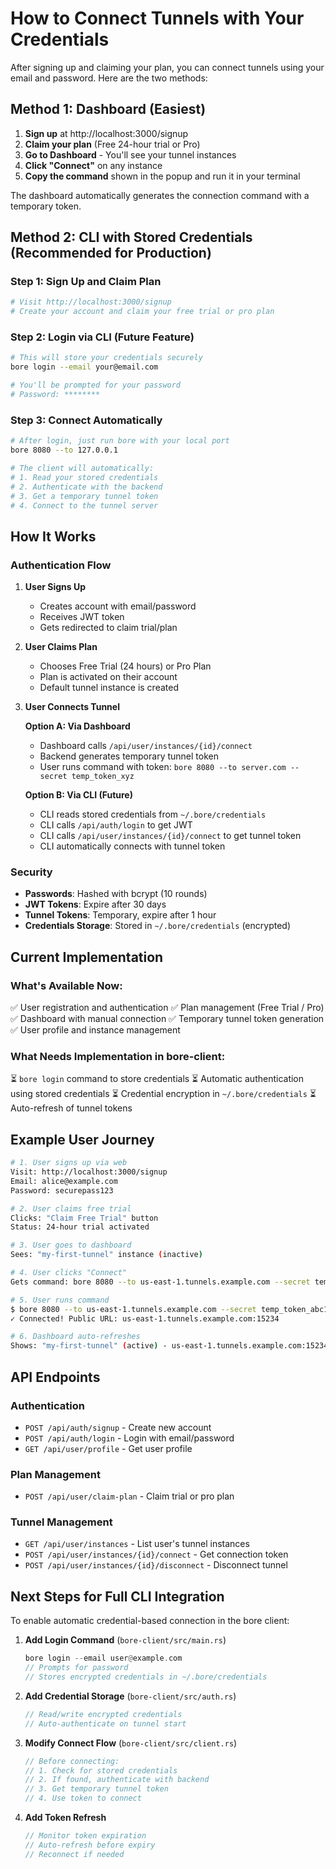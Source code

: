 # How to Connect Tunnels with Your Credentials

After signing up and claiming your plan, you can connect tunnels using your email and password. Here are the two methods:

## Method 1: Dashboard (Easiest)

1. **Sign up** at http://localhost:3000/signup
2. **Claim your plan** (Free 24-hour trial or Pro)
3. **Go to Dashboard** - You'll see your tunnel instances
4. **Click "Connect"** on any instance
5. **Copy the command** shown in the popup and run it in your terminal

The dashboard automatically generates the connection command with a temporary token.

## Method 2: CLI with Stored Credentials (Recommended for Production)

### Step 1: Sign Up and Claim Plan
```bash
# Visit http://localhost:3000/signup
# Create your account and claim your free trial or pro plan
```

### Step 2: Login via CLI (Future Feature)
```bash
# This will store your credentials securely
bore login --email your@email.com

# You'll be prompted for your password
# Password: ********
```

### Step 3: Connect Automatically
```bash
# After login, just run bore with your local port
bore 8080 --to 127.0.0.1

# The client will automatically:
# 1. Read your stored credentials
# 2. Authenticate with the backend
# 3. Get a temporary tunnel token
# 4. Connect to the tunnel server
```

## How It Works

### Authentication Flow

1. **User Signs Up**
   - Creates account with email/password
   - Receives JWT token
   - Gets redirected to claim trial/plan

2. **User Claims Plan**
   - Chooses Free Trial (24 hours) or Pro Plan
   - Plan is activated on their account
   - Default tunnel instance is created

3. **User Connects Tunnel**

   **Option A: Via Dashboard**
   - Dashboard calls `/api/user/instances/{id}/connect`
   - Backend generates temporary tunnel token
   - User runs command with token: `bore 8080 --to server.com --secret temp_token_xyz`

   **Option B: Via CLI (Future)**
   - CLI reads stored credentials from `~/.bore/credentials`
   - CLI calls `/api/auth/login` to get JWT
   - CLI calls `/api/user/instances/{id}/connect` to get tunnel token
   - CLI automatically connects with tunnel token

### Security

- **Passwords**: Hashed with bcrypt (10 rounds)
- **JWT Tokens**: Expire after 30 days
- **Tunnel Tokens**: Temporary, expire after 1 hour
- **Credentials Storage**: Stored in `~/.bore/credentials` (encrypted)

## Current Implementation

### What's Available Now:
✅ User registration and authentication
✅ Plan management (Free Trial / Pro)
✅ Dashboard with manual connection
✅ Temporary tunnel token generation
✅ User profile and instance management

### What Needs Implementation in bore-client:
⏳ `bore login` command to store credentials
⏳ Automatic authentication using stored credentials
⏳ Credential encryption in `~/.bore/credentials`
⏳ Auto-refresh of tunnel tokens

## Example User Journey

```bash
# 1. User signs up via web
Visit: http://localhost:3000/signup
Email: alice@example.com
Password: securepass123

# 2. User claims free trial
Clicks: "Claim Free Trial" button
Status: 24-hour trial activated

# 3. User goes to dashboard
Sees: "my-first-tunnel" instance (inactive)

# 4. User clicks "Connect"
Gets command: bore 8080 --to us-east-1.tunnels.example.com --secret temp_token_abc123

# 5. User runs command
$ bore 8080 --to us-east-1.tunnels.example.com --secret temp_token_abc123
✓ Connected! Public URL: us-east-1.tunnels.example.com:15234

# 6. Dashboard auto-refreshes
Shows: "my-first-tunnel" (active) - us-east-1.tunnels.example.com:15234
```

## API Endpoints

### Authentication
- `POST /api/auth/signup` - Create new account
- `POST /api/auth/login` - Login with email/password
- `GET /api/user/profile` - Get user profile

### Plan Management
- `POST /api/user/claim-plan` - Claim trial or pro plan

### Tunnel Management
- `GET /api/user/instances` - List user's tunnel instances
- `POST /api/user/instances/{id}/connect` - Get connection token
- `POST /api/user/instances/{id}/disconnect` - Disconnect tunnel

## Next Steps for Full CLI Integration

To enable automatic credential-based connection in the bore client:

1. **Add Login Command** (`bore-client/src/main.rs`)
   ```rust
   bore login --email user@example.com
   // Prompts for password
   // Stores encrypted credentials in ~/.bore/credentials
   ```

2. **Add Credential Storage** (`bore-client/src/auth.rs`)
   ```rust
   // Read/write encrypted credentials
   // Auto-authenticate on tunnel start
   ```

3. **Modify Connect Flow** (`bore-client/src/client.rs`)
   ```rust
   // Before connecting:
   // 1. Check for stored credentials
   // 2. If found, authenticate with backend
   // 3. Get temporary tunnel token
   // 4. Use token to connect
   ```

4. **Add Token Refresh**
   ```rust
   // Monitor token expiration
   // Auto-refresh before expiry
   // Reconnect if needed
   ```
